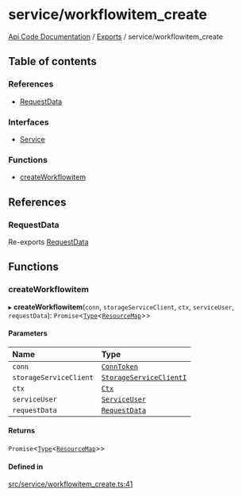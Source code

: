 # service/workflowitem\_create
 
[Api Code Documentation](../README.md) / [Exports](../modules.md) / service/workflowitem\_create

## Table of contents

### References

- [RequestData](service_workflowitem_create.md#requestdata)

### Interfaces

- [Service](../interfaces/service_workflowitem_create.Service.md)

### Functions

- [createWorkflowitem](service_workflowitem_create.md#createworkflowitem)

## References

### RequestData

Re-exports [RequestData](../interfaces/service_domain_workflow_workflowitem_create.RequestData.md)

## Functions

### createWorkflowitem

▸ **createWorkflowitem**(`conn`, `storageServiceClient`, `ctx`, `serviceUser`, `requestData`): `Promise`\<[`Type`](result.md#type)\<[`ResourceMap`](service_domain_ResourceMap.md#resourcemap)\>\>

#### Parameters

| Name | Type |
| :------ | :------ |
| `conn` | [`ConnToken`](service_conn.md#conntoken) |
| `storageServiceClient` | [`StorageServiceClientI`](../interfaces/service_Client_storage_service_h.StorageServiceClientI.md) |
| `ctx` | [`Ctx`](../interfaces/lib_ctx.Ctx.md) |
| `serviceUser` | [`ServiceUser`](../interfaces/service_domain_organization_service_user.ServiceUser.md) |
| `requestData` | [`RequestData`](../interfaces/service_domain_workflow_workflowitem_create.RequestData.md) |

#### Returns

`Promise`\<[`Type`](result.md#type)\<[`ResourceMap`](service_domain_ResourceMap.md#resourcemap)\>\>

#### Defined in

[src/service/workflowitem_create.ts:41](https://github.com/openkfw/TruBudget/blob/e3c318d/api/src/service/workflowitem_create.ts#L41)
